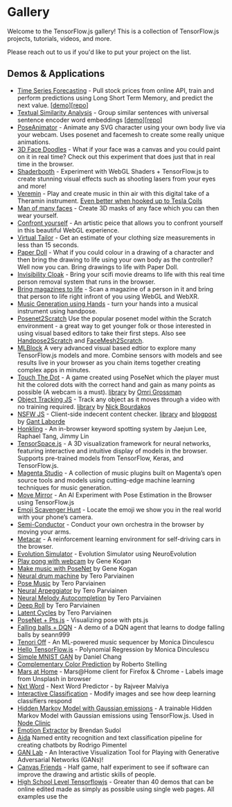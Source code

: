 
# Gallery

Welcome to the TensorFlow.js gallery! This is a collection of TensorFlow.js projects, tutorials, videos, and more.

Please reach out to us if you'd like to put your project on the list.

## Demos & Applications

- [Time Series Forecasting](https://jinglescode.github.io/time-series-forecasting-tensorflowjs/) - Pull stock prices from online API, train and perform predictions using Long Short Term Memory, and predict the next value. [[demo](https://jinglescode.github.io/time-series-forecasting-tensorflowjs/)][[repo](https://github.com/jinglescode/time-series-forecasting-tensorflowjs)]
- [Textual Similarity Analysis](https://jinglescode.github.io/textual-similarity-universal-sentence-encoder/) - Group similar sentences with universal sentence encoder word embeddings [[demo](https://jinglescode.github.io/textual-similarity-universal-sentence-encoder/)][[repo](https://github.com/jinglescode/textual-similarity-universal-sentence-encoder)]
- [PoseAnimator](https://github.com/yemount/pose-animator/) - Animate any SVG character using your own body live via your webcam. Uses posenet and facemesh to create some really unique animations.
- [3D Face Doodles](https://github.com/cyrildiagne/ar-facedoodle) - What if your face was a canvas and you could paint on it in real time? Check out this experiment that does just that in real time in the browser.
- [Shaderbooth](https://shaderbooth.com/?85daa) - Experiment with WebGL Shaders + TensorFlow.js to create stunning visual effects such as shooting lasers from your eyes and more!
- [Veremin](https://github.com/vabarbosa/veremin) - Play and create music in thin air with this digital take of a Theramin instrument. [Even better when hooked up to Tesla Coils](https://www.youtube.com/watch?v=ywbNLHydgzA)
- [Man of many faces](https://twitter.com/thespite/status/1263576045577555969) - Create 3D masks of any face which you can then wear yourself.
- [Confront yourself](https://yiwenl.github.io/Sketches/exps/66/) - An artistic peice that allows you to confront yourself in this beautiful WebGL experience.
- [Virtual Tailor](https://www.youtube.com/watch?v=kFtIddNLcuM) - Get an estimate of your clothing size measurements in less than 15 seconds.
- [Paper Doll](https://github.com/bengfarrell/paperdoll) - What if you could colour in a drawing of a character and then bring the drawing to life using your own body as the controller? Well now you can. Bring drawings to life with Paper Doll.
- [Invisibility Cloak](https://github.com/jasonmayes/Real-Time-Person-Removal) - Bring your scifi movie dreams to life with this real time person removal system that runs in the browser.
- [Bring magazines to life](https://twitter.com/AlexandreDevaux/status/1254719491755433985) - Scan a magazine of a person in it and bring that person to life right infront of you using WebGL and WebXR.
- [Music Generation using Hands](https://twitter.com/prenalys/status/1250509352458268673) - turn your hands into a musical instrument using handpose.
- [Posenet2Scratch](https://github.com/champierre/posenet2scratch) Use the popular posenet model within the Scratch environment - a great way to get younger folk or those interested in using visual based editors to take their first steps. Also see [Handpose2Scratch](https://github.com/champierre/handpose2scratch) and [FaceMesh2Scratch](https://github.com/champierre/facemesh2scratch).
- [MLBlock](http://mlblock.org) A very advanced visual based edtior to explore many TensorFlow.js models and more. Combine sensors with models and see results live in your browser as you chain items together creating complex apps in minutes.
- [Touch The Dot](http://touch-the-dot.herokuapp.com/) - A game created using PoseNet which the player must hit the colored dots with the correct hand and gain as many points as possible (A webcam is a must). [library](https://github.com/OmriGM/body-pose-beat-game) by [Omri Grossman](http://github.com/OmriGM)
- [Object Tracking JS](https://cp4ms.csb.app/) - Track any object as it moves through a video with no training required. [library](https://github.com/cloud-annotations/object-tracking-js) by [Nick Bourdakos](http://github.com/bourdakos1)
- [NSFW JS](https://nsfwjs.com/) - Client-side indecent content checker. [library](https://github.com/infinitered/nsfwjs) and [blogpost](https://shift.infinite.red/avoid-nightmares-nsfw-js-ab7b176978b1) by [Gant Laborde](http://gantlaborde.com/)
- [Honkling](https://castorini.github.io/honkling/) - An in-browser keyword spotting system by Jaejun Lee, Raphael Tang, Jimmy Lin
- [TensorSpace.js](https://github.com/tensorspace-team/tensorspace) - A 3D visualization framework for neural networks, featuring interactive and intuitive display of models in the browser. Supports pre-trained models from TensorFlow, Keras, and TensorFlow.js.
- [Magenta Studio](https://magenta.tensorflow.org/studio) - A collection of music plugins built on Magenta’s open source tools and models using cutting-edge machine learning techniques for music generation.
- [Move Mirror](https://experiments.withgoogle.com/collection/ai/move-mirror/view) - An AI Experiment with Pose Estimation in the Browser using TensorFlow.js
- [Emoji Scavenger Hunt](https://emojiscavengerhunt.withgoogle.com/) - Locate the emoji we show you in the real world with your phone’s camera.
- [Semi-Conductor](https://semiconductor.withgoogle.com/) - Conduct your own orchestra in the browser by moving your arms.
- [Metacar](https://www.metacar-project.com/) - A reinforcement learning environment for self-driving cars in the browser.
- [Evolution Simulator](https://github.com/adityathebe/evolutionSimulator) - Evolution Simulator using NeuroEvolution
- [Play pong with webcam](https://ml4a.github.io/demos/tfjs/regression-pong.html) by Gene Kogan
- [Make music with PoseNet](https://ml4a.github.io/demos/tfjs/posenet-music.html) by Gene Kogan
- [Neural drum machine](https://codepen.io/teropa/pen/JLjXGK) by Tero Parviainen
- [Pose Music](https://codepen.io/teropa/pen/QxLrMp) by Tero Parviainen
- [Neural Arpeggiator](https://codepen.io/teropa/pen/ddqEwj) by Tero Parviainen
- [Neural Melody Autocompletion](https://codepen.io/teropa/pen/gvwwZL) by Tero Parviainen
- [Deep Roll](https://codepen.io/teropa/pen/zpbLOj) by Tero Parviainen
- [Latent Cycles](https://codepen.io/teropa/pen/rdoPbG) by Tero Parviainen
- [PoseNet + Pts.js](https://github.com/williamngan/pts/tree/master/demo/more/tfjs_posenet) - Visualizing pose with pts.js
- [Falling balls + DQN](http://web.sfc.keio.ac.jp/~t15704yn/falling/index.html) - A demo of a DQN agent that learns to dodge falling balls by seann999
- [Tenori Off](https://tenori-off.glitch.me/) - An ML-powered music sequencer by Monica Dinculescu
- [Hello TensorFlow.js](https://hello-tensorflow.glitch.me/) - Polynomial Regression by Monica Dinculescu
- [Simple MNIST GAN](https://mwdchang.github.io/tfjs-gan/) by Daniel Chang
- [Complementary Color Prediction](http://stelling.cc/complementary-color-prediction/) by Roberto Stelling
- [Mars at Home](https://github.com/MarsAtHome/marsjs) - Mars@Home client for Firefox & Chrome - Labels image from Unsplash in browser
- [Nxt Word](https://github.com/rajveermalviya/language-modeling) - Next Word Predictor - by Rajveer Malviya
- [Interactive Classification](https://github.com/poloclub/interactive-classification) - Modify images and see how deep learning classifiers respond
- [Hidden Markov Model with Gaussian emissions](https://github.com/nearform/node-hidden-markov-model-tf) - A trainable Hidden Markov Model with Gaussian emissions using TensorFlow.js. Used in [Node Clinic](https://clinicjs.org/blog/clinic-doctor-just-got-more-advanced-with-tensorflow-js/)
- [Emotion Extractor](https://brendansudol.com/faces/) by Brendan Sudol
- [Aida](https://aida.dor.ai/) Named entity recognition and text classification pipeline for creating chatbots by Rodrigo Pimentel
- [GAN Lab](https://poloclub.github.io/ganlab/) - An Interactive Visualization Tool for Playing with Generative Adversarial Networks (GANs)!
- [Canvas Friends](https://www.y8.com/games/canvas_friends) - Half game, half experiment to see if software can improve the drawing and artistic skills of people.
- [High School Level Tensorflowjs](http://rocksetta.com/tensorflowjs/) - Greater than 40 demos that can be online edited made as simply as possible using single web pages. All examples use the [<script src="https://cdn.jsdelivr.net/npm/@tensorflow/tfjs">](https://cdn.jsdelivr.net/npm/@tensorflow/tfjs@latest/dist/tf.js) specific version tag so the pages always work and no installation is needed - By Jeremy Ellis.
- [Gboard Physical Handwriting Version](https://landing.google.co.jp/tegaki/) - You can input a character by drawing it on your keyboard.
- [AICAMCAM](https://aicamcam.github.io) - A browser-based webcam video recording service with people/dog/cat detection functionality.
- [trynottolaugh](http://trynottolaugh.net) - Try not to laugh game with face landmark detection if you laugh during video you lose!
- [Neuroglancer](https://github.com/google/neuroglancer) - A browser-based app for examining 3D volumetric neuroimaging data.
- [Chester Radiology Assistant](https://mlmed.org/tools/xray) - A web-based tool for diagnosing chest x-ray images.
- [Membrane](https://membrane.today) - An interactive audiovisual tone mirror that responds to nose movement, by Ashlin Aronin.
- [MedSeg](https://www.medseg.ai) - Online interactive segmentation tool for radiological images.
- [NSFW Filter](https://github.com/nsfw-filter/nsfw-filter) - A browser extension to block NSFW images.
- [MIRNet-TFJS](https://github.com/Rishit-dagli/MIRNet-TFJS) - Converts and runs the MIRNet Model on the web which is capable of enhancing low-light images upto a really great extent - By Rishit Dagli. [[demo](https://mirnet-tfjs.rishit.tech/)][[repo](https://github.com/Rishit-dagli/MIRNet-TFJS)]
- [Custom Object Detection on browser using TensorFlow.js](https://github.com/NSTiwari/TensorFlow.js-Custom-Object-Detection) - An E2E app for custom object detection on the browser using TensorFlow.js; by Nitin Tiwari & Rony Benny.
- [audiate](https://cjbayron.github.io/audiate/) - Ear training game using Pitch Transcription model in the browser - By CJ Bayron [[demo](https://www.youtube.com/watch?v=VZ3i4V7i7Iw&t=2s)][[repo](https://github.com/cjbayron/audiate)]

## Tutorials / Codelabs

These tutorials augment the [official tutorials](https://js.tensorflow.org/tutorials/).

- [Use Firebase Hosting to deploy and host a machine learning model at scale](https://codelabs.developers.google.com/codelabs/tensorflowjs-firebase-hosting-model/index.html?index=..%2F..index#0) by Jason Mayes
- [Using TensorFlow.js to train a "Rock-Paper-Scissors" model](https://heartbeat.fritz.ai/using-tensorflow-js-to-train-a-rock-paper-scissors-model-b5f393b548eb) by [Gant Laborde](http://gantlaborde.com/)
- [A gentle introduction to TensorFlow.js](https://medium.com/tensorflow/a-gentle-introduction-to-tensorflow-js-dba2e5257702) by Zaid Alyafeai
- [Train a model in tf.keras with Colab, and run it in the browser with TensorFlow.js](https://medium.com/tensorflow/train-on-google-colab-and-run-on-the-browser-a-case-study-8a45f9b1474e) by Zaid Alyafeai
- [Python Programming - Deep learning in the browser with TensorFlow.js](https://pythonprogramming.net/deep-learning-browser-introduction-tensorflowjs/) by Harrison Kinsley
- [Basic Tutorial with TensorFlow.js: Linear Regression](https://medium.com/@tristansokol/basic-tutorial-with-tensorflow-js-linear-regression-aa68b16e5b8e) by Tristan Sokol
- [Make a smart webcam in JavaScript with a pre-trained Machine Learning model](https://codelabs.developers.google.com/codelabs/tensorflowjs-object-detection/index.html?index=..%2F..index#8) by Jason Mayes
- [Time Series Forecasting with TensorFlow.js](https://jinglescode.github.io/2019/05/17/time-series-forecasting-with-tensorflow-js/) by [Jingles](https://github.com/jinglescode/)
- [Build Textual Similarity Analysis Web App](https://jinglescode.github.io/2020/02/10/build-textual-similarity-analysis-web-app/) by [Jingles](https://github.com/jinglescode/)
- [Train a Text Classifier on top of BERT within the Browser](https://alexfi.dev/blog/tensorflowjs-bert-train) by [Alexander Fischer](https://github.com/alexander-fischer/)

## Video tutorials
- [Beginning Machine Learning with TensorFlow.js](https://academy.infinite.red/p/beginning-machine-learning-with-tensorflow-js)
- [The Coding Train - TensorFlow.js Introduction](https://www.youtube.com/playlist?list=PLRqwX-V7Uu6YIeVA3dNxbR9PYj4wV31oQ)
- [The Coding Train - TensorFlow.js Color Classifier](https://www.youtube.com/playlist?list=PLRqwX-V7Uu6bmMRCIoTi72aNWHo7epX4L)
- [Siraj Raval - TensorFlow.js Explained](https://www.youtube.com/watch?v=Nc8kZABv-KE)
- [Siraj Raval - Financial Forecasting using TensorFlow.js](https://www.youtube.com/watch?v=5Uw1iSwvHH8)
- [Siraj Raval - Webcam tracking with TensorFlow.js](https://www.youtube.com/watch?v=9KqNk5keyCc)
- [Angular Firebase - TensorFlow.js Quickstart](https://www.youtube.com/watch?v=Y_XM3Bu-4yc)

## Talks
- [TensorFlow dev summit](https://www.youtube.com/watch?v=YB-kfeNIPCE) - Official TensorFlow.js launch
- [Google I/O, Node.js binding launch](https://www.youtube.com/watch?v=OmofOvMApTU) - Official TensorFlow.js + Node.js launch
- [Deep Learning in JS - Ashi Krishnan - JSConf EU 2018](https://www.youtube.com/watch?v=SV-cgdobtTA)

## Blog posts
- [Custom object detection in the browser using TensorFlow.js](https://blog.tensorflow.org/2021/01/custom-object-detection-in-browser.html) by Hugo Zanini
- [Move Mirror](https://medium.com/tensorflow/move-mirror-an-ai-experiment-with-pose-estimation-in-the-browser-using-tensorflow-js-2f7b769f9b23?linkId=54484629) - An AI Experiment with Pose Estimation in the Browser using TensorFlow.js
- [Abstract art with ML](https://janhuenermann.com/blog/abstract-art-with-ml) by Jan Huenermann
- [Deep Overwatch with TensorFlow.js](https://medium.com/@farzatv/deepoverwatch-combining-tensorflow-js-overwatch-computer-vision-and-music-1a84d4598bc0) -  combining TensorFlow.js, Overwatch, Computer Vision, and Music by Farza
- [Real-time Human Pose Estimation in the Browser with TensorFlow.js](https://medium.com/tensorflow/real-time-human-pose-estimation-in-the-browser-with-tensorflow-js-7dd0bc881cd5) by Dan Oved
- [Getting Started with TensorFlow.js](https://medium.com/tensorflow/getting-started-with-tensorflow-js-50f6783489b2) by Laurence Moroney
- [Introducing TensorFlow.js](https://medium.com/tensorflow/introducing-tensorflow-js-machine-learning-in-javascript-bf3eab376db) by Josh Gordon and Sara Robinson
- [Solving the Chrome T-Rex Game with Neural Networks, Genetic Algorithms and TensorFlow.js (Chinese: 前端人工智能？TensorFlow.js 学会游戏通关)](https://zhuanlan.zhihu.com/p/35451395) by [@MagicCube](https://github.com/MagicCube)
- [A look at how we built the Emoji Scavenger Hunt using TensorFlow.js](https://medium.com/tensorflow/a-look-at-how-we-built-the-emoji-scavenger-hunt-using-tensorflow-js-3d760a7ebfe6) by Jacques Bruwer, JK Kafalas, and Shuhei Iitsuka from Google Brand Studio
- [Read a tensorflow demo to get started with machine learning](https://mp.weixin.qq.com/s/sffUvod_KlmvtVI-W3PLEQ) by [EuryChen](https://github.com/netpi) (Chinese: 读懂一个Tensorflow Demo 入门机器学习)

## Books
- [Learning Tensorflow.js: Powerful Machine Learning in JavaScript](https://amzn.to/3dR3vpY) - In this guide, author [Gant Laborde](https://github.com/gantman) provides a hands-on, end-to-end approach to TensorFlow.js fundamentals for a broad technical audience that includes data scientists, engineers, web developers, students, and researchers.

## Notebooks
- [Introduction to TensorFlow.js](https://beta.observablehq.com/@nsthorat/introduction-to-deeplearn-js) by Nikhil Thorat
- [How to build a Teachable Machine](https://beta.observablehq.com/@nsthorat/how-to-build-a-teachable-machine-with-tensorflow-js) by Nikhil Thorat
- [Smoothgrad in TensorFlow.js](https://beta.observablehq.com/@aman-tiwari/smoothgrad-in-tensorflow-js?linkId=53020429) by Aman Tiwari
- [Visualizing training using TensorFlow.js + MLB data](https://beta.observablehq.com/@nkreeger/visualizing-ml-training-using-tensorflow-js-and-baseball-d) by Nick Kreeger
- [Animation CPPNs](https://beta.observablehq.com/@emilyreif/animation-with-cppns) -  by Emily Reif

## Libraries using TensorFlow.js

- [ML5](https://ml5js.org/) - Friendly machine learning for the web
- [magenta.js](https://magenta.tensorflow.org/js) - Music and Art Generation with Machine Intelligence in the Browser.
- [Handsfree.js](https://github.com/handsfreejs/handsfree) - A library for adding face-controlled pointers to your site.
- [Handtrack.js](https://github.com/victordibia/handtrack.js) - A library for real-time hand detection directly in the browser.
- [face-api.js](https://github.com/justadudewhohacks/face-api.js) - A JavaScript API for face detection and face recognition in the browser.
- [machinelearn.js](https://github.com/machinelearnjs/machinelearnjs) - A general machine learning library like ScikitLearn directly in the Browser and Node.
- [TensorFlow.js GPU-accelerated t-SNE](https://github.com/tensorflow/tfjs-tsne) - A linear t-SNE for the web.
- [Pipcook](https://github.com/alibaba/pipcook) - A front-end algorithm framework to create a ML pipeline based on tfjs-node, which is similar to TFX but in JS.
- [danfo.js](https://github.com/opensource9ja/danfojs) - A powerful JavaScript data analysis toolkit inspired by the Python PANDAS library.
- [NSFW JS](https://github.com/infinitered/nsfwjs) - Client-side indecent content checker.
